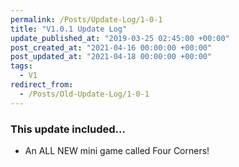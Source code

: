 ```yaml
---
permalink: /Posts/Update-Log/1-0-1
title: "V1.0.1 Update Log"
update_published_at: "2019-03-25 02:45:00 +00:00"
post_created_at: "2021-04-16 00:00:00 +00:00"
post_updated_at: "2021-04-18 00:00:00 +00:00"
tags:
  - V1
redirect_from:
  - /Posts/Old-Update-Log/1-0-1
---
```


### This update included...

* An ALL NEW mini game called Four Corners!